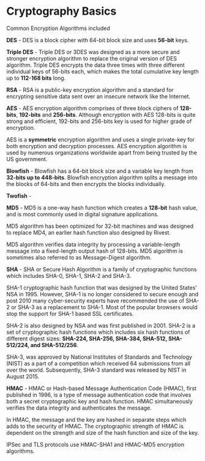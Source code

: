 # Cryptography Basics

Common Encryption Algorithms included

**DES** - DES is a block cipher with 64-bit block size and uses **56-bit** keys.

**Triple DES** - Triple DES or 3DES was designed as a more secure and stronger encryption algorithm to replace the original version of DES algorithm. Triple DES encrypts the data three times with three different individual keys of 56-bits each, which makes the total cumulative key length up to **112-168 bits** long.

**RSA** - RSA is a public-key encryption algorithm and a standard for encrypting sensitive data sent over an insecure network like the Internet.

**AES** - AES encryption algorithm comprises of three block ciphers of **128-bits**, **192-bits** and **256-bits**. Although encryption with AES 128-bits is quite strong and efficient, 192-bits and 256-bits key is used for higher grade of encryption.

AES is a **symmetric** encryption algorithm and uses a single private-key for both encryption and decryption processes. AES encryption algorithm is used by numerous organizations worldwide apart from being trusted by the US government.

**Blowfish** - Blowfish has a 64-bit block size and a variable key length from **32-bits up to 448-bits**. Blowfish encryption algorithm splits a message into the blocks of 64-bits and then encrypts the blocks individually.

**Twofish** -

**MD5** - MD5 is a one-way hash function which creates a **128-bit** hash value, and is most commonly used in digital signature applications.

MD5 algorithm has been optimized for 32-bit machines and was designed to replace MD4, an earlier hash function also designed by Rivest.

MD5 algorithm verifies data integrity by processing a variable-length message into a fixed-length output hash of 128-bits. MD5 algorithm is sometimes also referred to as Message-Digest algorithm.

**SHA** - SHA or Secure Hash Algorithm is a family of cryptographic functions which includes SHA-0, SHA-1, SHA-2 and SHA-3.

SHA-1 cryptographic hash function that was designed by the United States’ NSA in 1995. However, SHA-1 is no longer considered to secure enough and post 2010 many cyber-security experts have recommended the use of SHA-2 or SHA-3 as a replacement to SHA-1. Most of the popular browsers would stop the support for SHA-1 based SSL certificates.

SHA-2 is also designed by NSA and was first published in 2001. SHA-2 is a set of cryptographic hash functions which includes six hash functions of different digest sizes: **SHA-224, SHA-256, SHA-384, SHA-512, SHA-512/224, and SHA-512/256**.

SHA-3, was approved by National Institutes of Standards and Technology \(NIST\) as a part of a competition which received 64 submissions from all over the world. Subsequently, SHA-3 standard was released by NIST in August 2015.

**HMAC** - HMAC or Hash-based Message Authentication Code \(HMAC\), first published in 1996, is a type of message authentication code that involves both a secret cryptographic key and hash function. HMAC simultaneously verifies the data integrity and authenticates the message.

In HMAC, the message and the key are hashed in separate steps which adds to the security of HMAC. The cryptographic strength of HMAC is dependent on the strength and size of the hash function and size of the key.

IPSec and TLS protocols use HMAC-SHA1 and HMAC-MD5 encryption algorithms.

